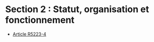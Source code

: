 # Section 2 : Statut, organisation et fonctionnement

* [Article R5223-4](./LEGIARTI000025463127.md)
